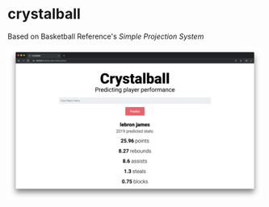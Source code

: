 # crystalball
Based on Basketball Reference's _Simple Projection System_

![Website](image.png?raw=true "example")
